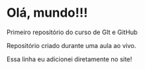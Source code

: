 # Olá, mundo!!!
 Primeiro repositório do curso de GIt e GitHub

 Repositório criado durante uma aula ao vivo. 

 Essa linha eu adicionei diretamente no site! 
